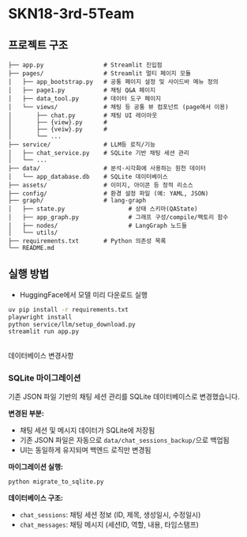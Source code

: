 # SKN18-3rd-5Team

## 프로젝트 구조

```text
├── app.py                 # Streamlit 진입점
├── pages/                 # Streamlit 멀티 페이지 모듈
│   ├── app_bootstrap.py   # 공통 페이지 설정 및 사이드바 메뉴 정의
│   ├── page1.py           # 채팅 Q&A 페이지
│   ├── data_tool.py       # 데이터 도구 페이지
│   └── views/             # 채팅 등 공통 뷰 컴포넌트 (page에서 이용)
│       ├── chat.py        # 채팅 UI 레이아웃
│       ├── {view}.py      # 
│       ├── {veiw}.py      # 
│       └── ...
├── service/               # LLM등 로직/기능
│   ├── chat_service.py    # SQLite 기반 채팅 세션 관리
│   └── ...
├── data/                  # 분석·시각화에 사용하는 원천 데이터
│   └── app_database.db    # SQLite 데이터베이스
├── assets/                # 이미지, 아이콘 등 정적 리소스
├── config/                # 환경 설정 파일 (예: YAML, JSON)
├── graph/                 # lang-graph
│   ├── state.py                  # 상태 스키마(QAState)
│   ├── app_graph.py              # 그래프 구성/compile/팩토리 함수
│   ├── nodes/                    # LangGraph 노드들
│   └── utils/
├── requirements.txt       # Python 의존성 목록
└── README.md
```

## 실행 방법
- HuggingFace에서 모델 미리 다운로드 실행
```bash
uv pip install -r requirements.txt
playwright install
python service/llm/setup_download.py
streamlit run app.py
```
##
 데이터베이스 변경사항

### SQLite 마이그레이션

기존 JSON 파일 기반의 채팅 세션 관리를 SQLite 데이터베이스로 변경했습니다.

**변경된 부분:**
- 채팅 세션 및 메시지 데이터가 SQLite에 저장됨
- 기존 JSON 파일은 자동으로 `data/chat_sessions_backup/`으로 백업됨
- UI는 동일하게 유지되며 백엔드 로직만 변경됨

**마이그레이션 실행:**
```bash
python migrate_to_sqlite.py
```

**데이터베이스 구조:**
- `chat_sessions`: 채팅 세션 정보 (ID, 제목, 생성일시, 수정일시)
- `chat_messages`: 채팅 메시지 (세션ID, 역할, 내용, 타임스탬프)